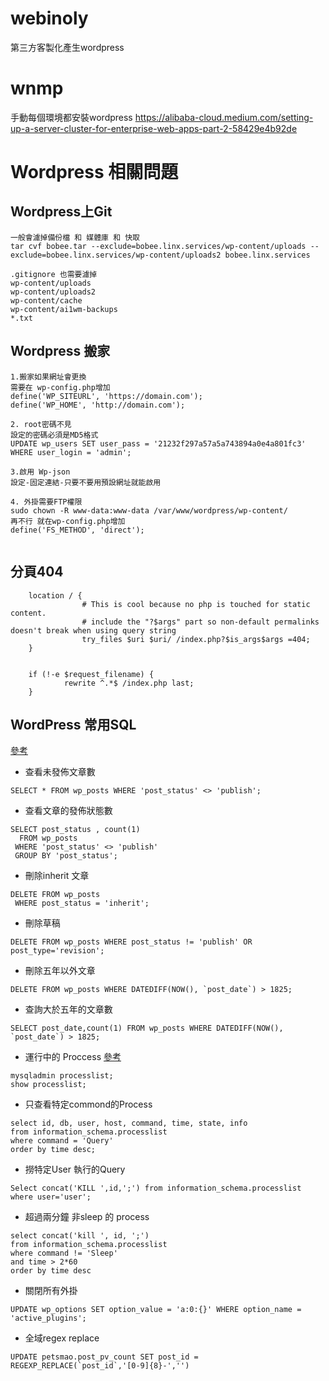 # webinoly
第三方客製化產生wordpress

# wnmp
手動每個環境都安裝wordpress
https://alibaba-cloud.medium.com/setting-up-a-server-cluster-for-enterprise-web-apps-part-2-58429e4b92de

# Wordpress 相關問題

## Wordpress上Git
```
一般會濾掉備份檔 和 媒體庫 和 快取
tar cvf bobee.tar --exclude=bobee.linx.services/wp-content/uploads --exclude=bobee.linx.services/wp-content/uploads2 bobee.linx.services

.gitignore 也需要濾掉
wp-content/uploads
wp-content/uploads2
wp-content/cache
wp-content/ai1wm-backups
*.txt
```
## Wordpress 搬家
```
1.搬家如果網址會更換
需要在 wp-config.php增加
define('WP_SITEURL', 'https://domain.com');
define('WP_HOME', 'http://domain.com');

2. root密碼不見
設定的密碼必須是MD5格式
UPDATE wp_users SET user_pass = '21232f297a57a5a743894a0e4a801fc3' WHERE user_login = 'admin';

3.啟用 Wp-json
設定-固定連結-只要不要用預設網址就能啟用

4. 外掛需要FTP權限
sudo chown -R www-data:www-data /var/www/wordpress/wp-content/
再不行 就在wp-config.php增加
define('FS_METHOD', 'direct');


```
## 分頁404
```
    location / {
                # This is cool because no php is touched for static content.
                # include the "?$args" part so non-default permalinks doesn't break when using query string
                try_files $uri $uri/ /index.php?$is_args$args =404;
    }


    if (!-e $request_filename) {
            rewrite ^.*$ /index.php last;
    }
```

## WordPress 常用SQL
[參考](https://www.seeksunslowly.com/clean-wordpress-mysql-wp_posts-data-sc)
* 查看未發佈文章數
```
SELECT * FROM wp_posts WHERE 'post_status' <> 'publish';
```
* 查看文章的發佈狀態數
```
SELECT post_status , count(1)
  FROM wp_posts
 WHERE 'post_status' <> 'publish'
 GROUP BY 'post_status';
```
* 刪除inherit 文章
```
DELETE FROM wp_posts
 WHERE post_status = 'inherit';

```
* 刪除草稿
```
DELETE FROM wp_posts WHERE post_status != 'publish' OR post_type='revision';
```
* 刪除五年以外文章
```
DELETE FROM wp_posts WHERE DATEDIFF(NOW(), `post_date`) > 1825;
```
* 查詢大於五年的文章數
```
SELECT post_date,count(1) FROM wp_posts WHERE DATEDIFF(NOW(), `post_date`) > 1825;
```

* 運行中的 Proccess
[參考](https://www.centos.bz/2017/08/mysql-show-processlist-intro/)
```
mysqladmin processlist;
show processlist;
```
* 只查看特定commond的Process
```
select id, db, user, host, command, time, state, info
from information_schema.processlist
where command = 'Query'
order by time desc;
```

* 撈特定User 執行的Query
```
Select concat('KILL ',id,';') from information_schema.processlist where user='user';
```
* 超過兩分鐘 非sleep 的 process
```
select concat('kill ', id, ';')
from information_schema.processlist
where command != 'Sleep'
and time > 2*60
order by time desc 
```
* 關閉所有外掛
```
UPDATE wp_options SET option_value = 'a:0:{}' WHERE option_name = 'active_plugins';
```

* 全域regex replace
```
UPDATE petsmao.post_pv_count SET post_id = REGEXP_REPLACE(`post_id`,'[0-9]{8}-','')
```
